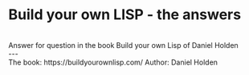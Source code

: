 # Build your own LISP - the answers
<br>
Answer for question in the book Build your own Lisp of Daniel Holden
<br>
---
<br>
The book: https://buildyourownlisp.com/
Author: Daniel Holden
<br>
<br>
